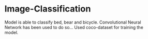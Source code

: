 # Image-Classification
Model is able to classify bed, bear and bicycle.
Convolutional Neural Network has been used to do so...
Used coco-dataset for training the model.
